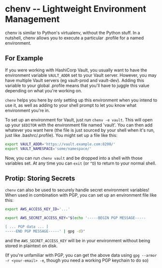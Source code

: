 # chenv -- Lightweight Environment Management #

chenv is similar to Python's virtualenv, without the Python stuff. In a
nutshell, chenv allows you to execute a particular .profile for a named
environment.

## For Example ##

If you were working with HashiCorp Vault, you usually want to have the
environment variable `VAULT_ADDR` set to your Vault server. However, you may
have multiple Vault servers (eg vault-prod and vault-dev). Adding this
variable to your global .profile means that you'll have to juggle this
value depending on what you're working on.

`chenv` helps you here by only setting up this environment when you intend to
use it, as well as adding to your shell prompt to let you know what
environment you're in.

To set up an environment for Vault, just run `chenv -e vault`. This will open
up your `$EDITOR` with the environment file named 'vault'. You can then add
whatever you want here (the file is just sourced by your shell when it's run,
just like .bashrc/.profile). You might set up a file like this:

```sh
export VAULT_ADDR='https://vault.example.com:8200/'
export VAULT_NAMESPACE='some/namespace/'
```

Now, you can run `chenv vault` and be dropped into a shell with those
variables set. At any time you can `exit` (or `^D`) to return to your
normal shell.

## Protip: Storing Secrets ##

`chenv` can also be used to securely handle secret environment variables!
When used in combination with PGP, you can set up an environment file like
this:

```sh
export AWS_ACCESS_KEY_ID='...'

export AWS_SECRET_ACCESS_KEY="$(echo '-----BEGIN PGP MESSAGE-----

[ ... PGP data ... ]
-----END PGP MESSAGE-----' | gpg -d)"
```

and the `AWS_SECRET_ACCESS_KEY` will be in your environment without being
stored in plaintext on disk.

(If you're unfamiliar with PGP, you can get the above data using
`gpg --armor -r <your-email> -e`, though you need a working PGP keychain to
do so)
